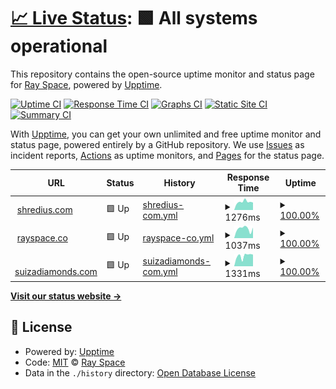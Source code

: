 # [📈 Live Status](https://ryspc.github.io/uptime): <!--live status--> **🟩 All systems operational**

This repository contains the open-source uptime monitor and status page for [Ray Space](rayspace.co), powered by [Upptime](https://github.com/upptime/upptime).

[![Uptime CI](https://github.com/ryspc/uptime/workflows/Uptime%20CI/badge.svg)](https://github.com/ryspc/uptime/actions?query=workflow%3A%22Uptime+CI%22)
[![Response Time CI](https://github.com/ryspc/uptime/workflows/Response%20Time%20CI/badge.svg)](https://github.com/ryspc/uptime/actions?query=workflow%3A%22Response+Time+CI%22)
[![Graphs CI](https://github.com/ryspc/uptime/workflows/Graphs%20CI/badge.svg)](https://github.com/ryspc/uptime/actions?query=workflow%3A%22Graphs+CI%22)
[![Static Site CI](https://github.com/ryspc/uptime/workflows/Static%20Site%20CI/badge.svg)](https://github.com/ryspc/uptime/actions?query=workflow%3A%22Static+Site+CI%22)
[![Summary CI](https://github.com/ryspc/uptime/workflows/Summary%20CI/badge.svg)](https://github.com/ryspc/uptime/actions?query=workflow%3A%22Summary+CI%22)

With [Upptime](https://upptime.js.org), you can get your own unlimited and free uptime monitor and status page, powered entirely by a GitHub repository. We use [Issues](https://github.com/ryspc/uptime/issues) as incident reports, [Actions](https://github.com/ryspc/uptime/actions) as uptime monitors, and [Pages](https://ryspc.github.io/uptime) for the status page.

<!--start: status pages-->
<!-- This summary is generated by Upptime (https://github.com/upptime/upptime) -->
<!-- Do not edit this manually, your changes will be overwritten -->
<!-- prettier-ignore -->
| URL | Status | History | Response Time | Uptime |
| --- | ------ | ------- | ------------- | ------ |
| <img alt="" src="https://icons.duckduckgo.com/ip3/shredius.com.ico" height="13"> [shredius.com](https://shredius.com) | 🟩 Up | [shredius-com.yml](https://github.com/ryspc/uptime/commits/HEAD/history/shredius-com.yml) | <details><summary><img alt="Response time graph" src="./graphs/shredius-com/response-time-week.png" height="20"> 1276ms</summary><br><a href="https://ryspc.github.io/uptime/history/shredius-com"><img alt="Response time 1840" src="https://img.shields.io/endpoint?url=https%3A%2F%2Fraw.githubusercontent.com%2Fryspc%2Fuptime%2FHEAD%2Fapi%2Fshredius-com%2Fresponse-time.json"></a><br><a href="https://ryspc.github.io/uptime/history/shredius-com"><img alt="24-hour response time 1173" src="https://img.shields.io/endpoint?url=https%3A%2F%2Fraw.githubusercontent.com%2Fryspc%2Fuptime%2FHEAD%2Fapi%2Fshredius-com%2Fresponse-time-day.json"></a><br><a href="https://ryspc.github.io/uptime/history/shredius-com"><img alt="7-day response time 1276" src="https://img.shields.io/endpoint?url=https%3A%2F%2Fraw.githubusercontent.com%2Fryspc%2Fuptime%2FHEAD%2Fapi%2Fshredius-com%2Fresponse-time-week.json"></a><br><a href="https://ryspc.github.io/uptime/history/shredius-com"><img alt="30-day response time 1851" src="https://img.shields.io/endpoint?url=https%3A%2F%2Fraw.githubusercontent.com%2Fryspc%2Fuptime%2FHEAD%2Fapi%2Fshredius-com%2Fresponse-time-month.json"></a><br><a href="https://ryspc.github.io/uptime/history/shredius-com"><img alt="1-year response time 1941" src="https://img.shields.io/endpoint?url=https%3A%2F%2Fraw.githubusercontent.com%2Fryspc%2Fuptime%2FHEAD%2Fapi%2Fshredius-com%2Fresponse-time-year.json"></a></details> | <details><summary><a href="https://ryspc.github.io/uptime/history/shredius-com">100.00%</a></summary><a href="https://ryspc.github.io/uptime/history/shredius-com"><img alt="All-time uptime 93.17%" src="https://img.shields.io/endpoint?url=https%3A%2F%2Fraw.githubusercontent.com%2Fryspc%2Fuptime%2FHEAD%2Fapi%2Fshredius-com%2Fuptime.json"></a><br><a href="https://ryspc.github.io/uptime/history/shredius-com"><img alt="24-hour uptime 100.00%" src="https://img.shields.io/endpoint?url=https%3A%2F%2Fraw.githubusercontent.com%2Fryspc%2Fuptime%2FHEAD%2Fapi%2Fshredius-com%2Fuptime-day.json"></a><br><a href="https://ryspc.github.io/uptime/history/shredius-com"><img alt="7-day uptime 100.00%" src="https://img.shields.io/endpoint?url=https%3A%2F%2Fraw.githubusercontent.com%2Fryspc%2Fuptime%2FHEAD%2Fapi%2Fshredius-com%2Fuptime-week.json"></a><br><a href="https://ryspc.github.io/uptime/history/shredius-com"><img alt="30-day uptime 98.73%" src="https://img.shields.io/endpoint?url=https%3A%2F%2Fraw.githubusercontent.com%2Fryspc%2Fuptime%2FHEAD%2Fapi%2Fshredius-com%2Fuptime-month.json"></a><br><a href="https://ryspc.github.io/uptime/history/shredius-com"><img alt="1-year uptime 91.54%" src="https://img.shields.io/endpoint?url=https%3A%2F%2Fraw.githubusercontent.com%2Fryspc%2Fuptime%2FHEAD%2Fapi%2Fshredius-com%2Fuptime-year.json"></a></details>
| <img alt="" src="https://icons.duckduckgo.com/ip3/rayspace.co.ico" height="13"> [rayspace.co](https://rayspace.co) | 🟩 Up | [rayspace-co.yml](https://github.com/ryspc/uptime/commits/HEAD/history/rayspace-co.yml) | <details><summary><img alt="Response time graph" src="./graphs/rayspace-co/response-time-week.png" height="20"> 1037ms</summary><br><a href="https://ryspc.github.io/uptime/history/rayspace-co"><img alt="Response time 1544" src="https://img.shields.io/endpoint?url=https%3A%2F%2Fraw.githubusercontent.com%2Fryspc%2Fuptime%2FHEAD%2Fapi%2Frayspace-co%2Fresponse-time.json"></a><br><a href="https://ryspc.github.io/uptime/history/rayspace-co"><img alt="24-hour response time 1156" src="https://img.shields.io/endpoint?url=https%3A%2F%2Fraw.githubusercontent.com%2Fryspc%2Fuptime%2FHEAD%2Fapi%2Frayspace-co%2Fresponse-time-day.json"></a><br><a href="https://ryspc.github.io/uptime/history/rayspace-co"><img alt="7-day response time 1037" src="https://img.shields.io/endpoint?url=https%3A%2F%2Fraw.githubusercontent.com%2Fryspc%2Fuptime%2FHEAD%2Fapi%2Frayspace-co%2Fresponse-time-week.json"></a><br><a href="https://ryspc.github.io/uptime/history/rayspace-co"><img alt="30-day response time 1465" src="https://img.shields.io/endpoint?url=https%3A%2F%2Fraw.githubusercontent.com%2Fryspc%2Fuptime%2FHEAD%2Fapi%2Frayspace-co%2Fresponse-time-month.json"></a><br><a href="https://ryspc.github.io/uptime/history/rayspace-co"><img alt="1-year response time 1577" src="https://img.shields.io/endpoint?url=https%3A%2F%2Fraw.githubusercontent.com%2Fryspc%2Fuptime%2FHEAD%2Fapi%2Frayspace-co%2Fresponse-time-year.json"></a></details> | <details><summary><a href="https://ryspc.github.io/uptime/history/rayspace-co">100.00%</a></summary><a href="https://ryspc.github.io/uptime/history/rayspace-co"><img alt="All-time uptime 93.14%" src="https://img.shields.io/endpoint?url=https%3A%2F%2Fraw.githubusercontent.com%2Fryspc%2Fuptime%2FHEAD%2Fapi%2Frayspace-co%2Fuptime.json"></a><br><a href="https://ryspc.github.io/uptime/history/rayspace-co"><img alt="24-hour uptime 100.00%" src="https://img.shields.io/endpoint?url=https%3A%2F%2Fraw.githubusercontent.com%2Fryspc%2Fuptime%2FHEAD%2Fapi%2Frayspace-co%2Fuptime-day.json"></a><br><a href="https://ryspc.github.io/uptime/history/rayspace-co"><img alt="7-day uptime 100.00%" src="https://img.shields.io/endpoint?url=https%3A%2F%2Fraw.githubusercontent.com%2Fryspc%2Fuptime%2FHEAD%2Fapi%2Frayspace-co%2Fuptime-week.json"></a><br><a href="https://ryspc.github.io/uptime/history/rayspace-co"><img alt="30-day uptime 98.73%" src="https://img.shields.io/endpoint?url=https%3A%2F%2Fraw.githubusercontent.com%2Fryspc%2Fuptime%2FHEAD%2Fapi%2Frayspace-co%2Fuptime-month.json"></a><br><a href="https://ryspc.github.io/uptime/history/rayspace-co"><img alt="1-year uptime 91.53%" src="https://img.shields.io/endpoint?url=https%3A%2F%2Fraw.githubusercontent.com%2Fryspc%2Fuptime%2FHEAD%2Fapi%2Frayspace-co%2Fuptime-year.json"></a></details>
| <img alt="" src="https://icons.duckduckgo.com/ip3/www.suizadiamonds.com.ico" height="13"> [suizadiamonds.com](https://www.suizadiamonds.com) | 🟩 Up | [suizadiamonds-com.yml](https://github.com/ryspc/uptime/commits/HEAD/history/suizadiamonds-com.yml) | <details><summary><img alt="Response time graph" src="./graphs/suizadiamonds-com/response-time-week.png" height="20"> 1331ms</summary><br><a href="https://ryspc.github.io/uptime/history/suizadiamonds-com"><img alt="Response time 1675" src="https://img.shields.io/endpoint?url=https%3A%2F%2Fraw.githubusercontent.com%2Fryspc%2Fuptime%2FHEAD%2Fapi%2Fsuizadiamonds-com%2Fresponse-time.json"></a><br><a href="https://ryspc.github.io/uptime/history/suizadiamonds-com"><img alt="24-hour response time 1477" src="https://img.shields.io/endpoint?url=https%3A%2F%2Fraw.githubusercontent.com%2Fryspc%2Fuptime%2FHEAD%2Fapi%2Fsuizadiamonds-com%2Fresponse-time-day.json"></a><br><a href="https://ryspc.github.io/uptime/history/suizadiamonds-com"><img alt="7-day response time 1331" src="https://img.shields.io/endpoint?url=https%3A%2F%2Fraw.githubusercontent.com%2Fryspc%2Fuptime%2FHEAD%2Fapi%2Fsuizadiamonds-com%2Fresponse-time-week.json"></a><br><a href="https://ryspc.github.io/uptime/history/suizadiamonds-com"><img alt="30-day response time 1114" src="https://img.shields.io/endpoint?url=https%3A%2F%2Fraw.githubusercontent.com%2Fryspc%2Fuptime%2FHEAD%2Fapi%2Fsuizadiamonds-com%2Fresponse-time-month.json"></a><br><a href="https://ryspc.github.io/uptime/history/suizadiamonds-com"><img alt="1-year response time 1738" src="https://img.shields.io/endpoint?url=https%3A%2F%2Fraw.githubusercontent.com%2Fryspc%2Fuptime%2FHEAD%2Fapi%2Fsuizadiamonds-com%2Fresponse-time-year.json"></a></details> | <details><summary><a href="https://ryspc.github.io/uptime/history/suizadiamonds-com">100.00%</a></summary><a href="https://ryspc.github.io/uptime/history/suizadiamonds-com"><img alt="All-time uptime 93.16%" src="https://img.shields.io/endpoint?url=https%3A%2F%2Fraw.githubusercontent.com%2Fryspc%2Fuptime%2FHEAD%2Fapi%2Fsuizadiamonds-com%2Fuptime.json"></a><br><a href="https://ryspc.github.io/uptime/history/suizadiamonds-com"><img alt="24-hour uptime 100.00%" src="https://img.shields.io/endpoint?url=https%3A%2F%2Fraw.githubusercontent.com%2Fryspc%2Fuptime%2FHEAD%2Fapi%2Fsuizadiamonds-com%2Fuptime-day.json"></a><br><a href="https://ryspc.github.io/uptime/history/suizadiamonds-com"><img alt="7-day uptime 100.00%" src="https://img.shields.io/endpoint?url=https%3A%2F%2Fraw.githubusercontent.com%2Fryspc%2Fuptime%2FHEAD%2Fapi%2Fsuizadiamonds-com%2Fuptime-week.json"></a><br><a href="https://ryspc.github.io/uptime/history/suizadiamonds-com"><img alt="30-day uptime 98.73%" src="https://img.shields.io/endpoint?url=https%3A%2F%2Fraw.githubusercontent.com%2Fryspc%2Fuptime%2FHEAD%2Fapi%2Fsuizadiamonds-com%2Fuptime-month.json"></a><br><a href="https://ryspc.github.io/uptime/history/suizadiamonds-com"><img alt="1-year uptime 91.55%" src="https://img.shields.io/endpoint?url=https%3A%2F%2Fraw.githubusercontent.com%2Fryspc%2Fuptime%2FHEAD%2Fapi%2Fsuizadiamonds-com%2Fuptime-year.json"></a></details>

<!--end: status pages-->

[**Visit our status website →**](https://ryspc.github.io/uptime)

## 📄 License

- Powered by: [Upptime](https://github.com/upptime/upptime)
- Code: [MIT](./LICENSE) © [Ray Space](rayspace.co)
- Data in the `./history` directory: [Open Database License](https://opendatacommons.org/licenses/odbl/1-0/)
